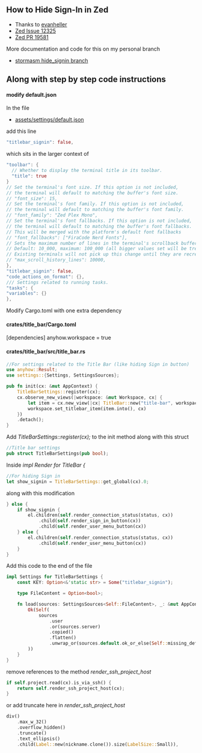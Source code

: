 
## How to Hide Sign-In in Zed

- Thanks to [evanheller](https://github.com/evanheller)
- [Zed Issue 12325](https://github.com/zed-industries/zed/issues/12325#issuecomment-2432769188)
- [Zed PR 19581](https://github.com/zed-industries/zed/pull/19581)

More documentation and code for this on my personal branch

- [stormasm hide_signin branch](https://github.com/stormasm/zed/tree/hide_signin)

## Along with step by step code instructions

#### modify default.json

In the file

- [assets/settings/default.json](https://github.com/zed-industries/zed/blob/main/assets/settings/default.json)

add this line

```rust
"titlebar_signin": false,
```

which sits in the larger context of

```rust
"toolbar": {
  // Whether to display the terminal title in its toolbar.
  "title": true
}
// Set the terminal's font size. If this option is not included,
// the terminal will default to matching the buffer's font size.
// "font_size": 15,
// Set the terminal's font family. If this option is not included,
// the terminal will default to matching the buffer's font family.
// "font_family": "Zed Plex Mono",
// Set the terminal's font fallbacks. If this option is not included,
// the terminal will default to matching the buffer's font fallbacks.
// This will be merged with the platform's default font fallbacks
// "font_fallbacks": ["FiraCode Nerd Fonts"],
// Sets the maximum number of lines in the terminal's scrollback buffer.
// Default: 10_000, maximum: 100_000 (all bigger values set will be treated as 100_000), 0 disables the scrolling.
// Existing terminals will not pick up this change until they are recreated.
// "max_scroll_history_lines": 10000,
},
"titlebar_signin": false,
"code_actions_on_format": {},
/// Settings related to running tasks.
"tasks": {
"variables": {}
},
```

Modify Cargo.toml with one extra dependency

#### crates/title_bar/Cargo.toml

[dependencies]
anyhow.workspace = true


#### crates/title_bar/src/title_bar.rs

```rust
//For settings related to the Title Bar (like hiding Sign in button)
use anyhow::Result;
use settings::{Settings, SettingsSources};
```

```rust
pub fn init(cx: &mut AppContext) {
    TitleBarSettings::register(cx);
    cx.observe_new_views(|workspace: &mut Workspace, cx| {
        let item = cx.new_view(|cx| TitleBar::new("title-bar", workspace, cx));
        workspace.set_titlebar_item(item.into(), cx)
    })
    .detach();
}
```

Add *TitleBarSettings::register(cx);* to the init method along with this struct

```rust
//Title bar settings
pub struct TitleBarSettings(pub bool);
```

Inside *impl Render for TitleBar {*

```rust
//For hiding Sign in
let show_signin = TitleBarSettings::get_global(cx).0;
```

along with this modification

```rust
} else {
    if show_signin {
        el.children(self.render_connection_status(status, cx))
            .child(self.render_sign_in_button(cx))
            .child(self.render_user_menu_button(cx))
    } else {
        el.children(self.render_connection_status(status, cx))
            .child(self.render_user_menu_button(cx))
    }
}
```

Add this code to the end of the file

```rust
impl Settings for TitleBarSettings {
    const KEY: Option<&'static str> = Some("titlebar_signin");

    type FileContent = Option<bool>;

    fn load(sources: SettingsSources<Self::FileContent>, _: &mut AppContext) -> Result<Self> {
        Ok(Self(
            sources
                .user
                .or(sources.server)
                .copied()
                .flatten()
                .unwrap_or(sources.default.ok_or_else(Self::missing_default)?),
        ))
    }
}
```

remove references to the method *render_ssh_project_host*

```rust
if self.project.read(cx).is_via_ssh() {
    return self.render_ssh_project_host(cx);
}
```

or add truncate here in *render_ssh_project_host*

```rust
div()
    .max_w_32()
    .overflow_hidden()
    .truncate()
    .text_ellipsis()
    .child(Label::new(nickname.clone()).size(LabelSize::Small)),
```
